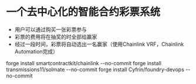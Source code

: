 # 一个去中心化的智能合约彩票系统

- 用户可以通过购买一张彩票参与
- 彩票的费用将在抽奖的时全部给赢家
- 经过一段时间，彩票将自动选出一名赢家（使用Chainlink VRF，Chainlink Automation完成）

forge install smartcontractkit/chainlink --no-commit
forge install transmissions11/solmate --no-commit
forge install Cyfrin/foundry-devops --no-commit